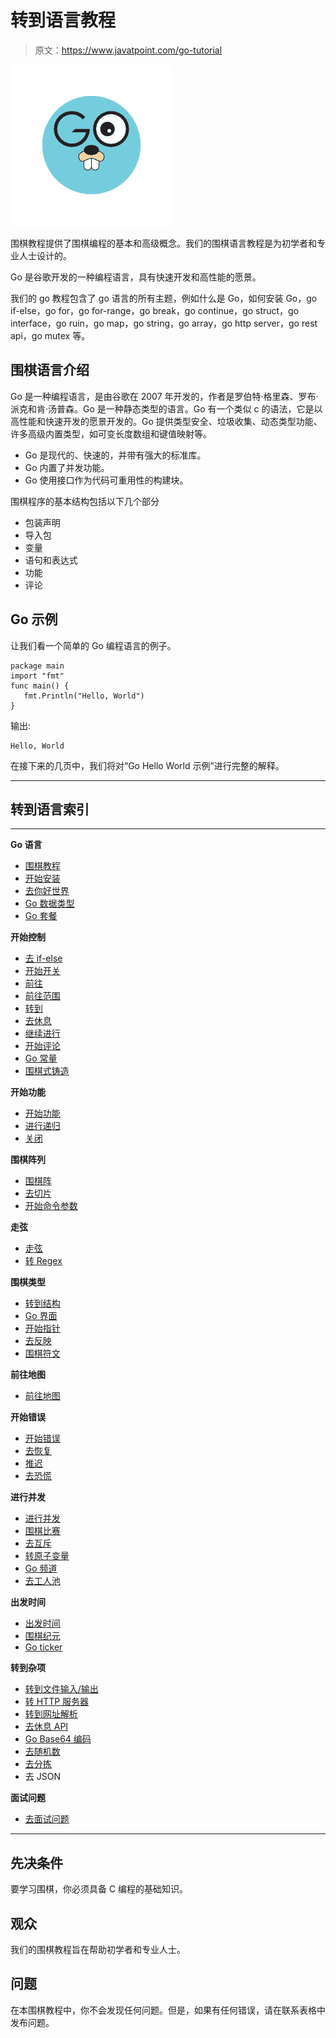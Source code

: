 # 转到语言教程

> 原文：<https://www.javatpoint.com/go-tutorial>

![Go Tutorial](img/c2e67875334594d915096fbe5452ef05.png)

围棋教程提供了围棋编程的基本和高级概念。我们的围棋语言教程是为初学者和专业人士设计的。

Go 是谷歌开发的一种编程语言，具有快速开发和高性能的愿景。

我们的 go 教程包含了 go 语言的所有主题，例如什么是 Go，如何安装 Go，go if-else，go for，go for-range，go break，go continue，go struct，go interface，go ruin，go map，go string，go array，go http server，go rest api，go mutex 等。

## 围棋语言介绍

Go 是一种编程语言，是由谷歌在 2007 年开发的，作者是罗伯特·格里森、罗布·派克和肯·汤普森。Go 是一种静态类型的语言。Go 有一个类似 c 的语法，它是以高性能和快速开发的愿景开发的。Go 提供类型安全、垃圾收集、动态类型功能、许多高级内置类型，如可变长度数组和键值映射等。

*   Go 是现代的、快速的，并带有强大的标准库。
*   Go 内置了并发功能。
*   Go 使用接口作为代码可重用性的构建块。

围棋程序的基本结构包括以下几个部分

*   包装声明
*   导入包
*   变量
*   语句和表达式
*   功能
*   评论

## Go 示例

让我们看一个简单的 Go 编程语言的例子。

```
package main
import "fmt"
func main() {
   fmt.Println("Hello, World")
}

```

输出:

```
Hello, World

```

在接下来的几页中，我们将对“Go Hello World 示例”进行完整的解释。

* * *

## 转到语言索引

* * *

**Go 语言**

*   [围棋教程](go-tutorial)
*   [开始安装](go-installation)
*   [去你好世界](go-hello-world-example)
*   [Go 数据类型](go-data-types)
*   [Go 套餐](go-package-import-visibility)

**开始控制**

*   [去 if-else](go-if-else)
*   [开始开关](go-switch)
*   [前往](go-for)
*   [前往范围](go-for-range)
*   [转到](go-goto)
*   [去休息](go-break)
*   [继续进行](go-continue)
*   [开始评论](go-comments)
*   [Go 常量](go-constants)
*   [围棋式铸造](go-type-casting)

**开始功能**

*   [开始功能](go-functions)
*   [进行递归](go-recursion)
*   [关闭](go-closure)

**围棋阵列**

*   [围棋阵](go-array)
*   [去切片](go-slice)
*   [开始命令参数](go-command-line-arguments)

**走弦**

*   [走弦](go-string)
*   [转 Regex](go-regex)

**围棋类型**

*   [转到结构](go-struct)
*   [Go 界面](go-interface)
*   [开始指针](go-pointer)
*   [去反映](go-reflect)
*   [围棋符文](go-rune)

**前往地图**

*   [前往地图](go-map)

**开始错误**

*   [开始错误](go-error)
*   [去恢复](go-recover)
*   [推迟](go-defer)
*   [去恐慌](go-panic)

**进行并发**

*   [进行并发](go-concurrency)
*   [围棋比赛](go-race)
*   [去互斥](go-mutex)
*   [转原子变量](go-atomic-variable)
*   [Go 频道](go-channel)
*   [去工人池](go-worker-pools)

**出发时间**

*   [出发时间](go-time)
*   [围棋纪元](go-epoch)
*   [Go ticker](go-tickers)

**转到杂项**

*   [转到文件输入/输出](go-file-io)
*   [转 HTTP 服务器](go-http-server)
*   [转到网址解析](go-url-parsing)
*   [去休息 API](go-rest-api)
*   [Go Base64 编码](go-base64-encoding)
*   [去随机数](go-random-number)
*   [去分拣](go-sorting)
*   去 JSON

**面试问题**

*   [去面试问题](go-programming-interview-questions)

* * *

## 先决条件

要学习围棋，你必须具备 C 编程的基础知识。

## 观众

我们的围棋教程旨在帮助初学者和专业人士。

## 问题

在本围棋教程中，你不会发现任何问题。但是，如果有任何错误，请在联系表格中发布问题。